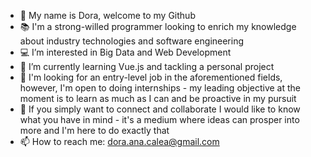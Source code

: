 - 👋 My name is Dora, welcome to my Github
- 📚 I'm a strong-willed programmer looking to enrich my knowledge about industry technologies and software engineering
- 💻 I’m interested in Big Data and Web Development
- 🌱 I’m currently learning Vue.js and tackling a personal project
- 💼 I'm looking for an entry-level job in the aforementioned fields, however, I'm open to doing internships - my leading objective at the moment is to learn as much as I can and be proactive in my pursuit
- 👥 If you simply want to connect and collaborate I would like to know what you have in mind - it's a medium where ideas can prosper into more and I'm here to do exactly that
- 📫 How to reach me: dora.ana.calea@gmail.com

<!---
CaleaD/CaleaD is a ✨ special ✨ repository because its `README.md` (this file) appears on your GitHub profile.
You can click the Preview link to take a look at your changes.
--->
